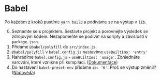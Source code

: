 # Babel
Po každém z kroků pustíme `yarn build` a podíváme se na výstup v `lib`.



0. Seznamte se s projektem. Sestavte projekt a porovnejte výsledek se zdrojovým kódem. Nezapomeňte se podívat na scripty a závislosti v `package.json`.
1. Přidáme `@babel/polyfill` do `src/index.js`
2. `@babel/polyfill` v `babel.config.js` nastavíme `useBuiltIns: 'entry'`
3. Nahradíme `babel.config.js` - `useBuiltIns: 'usage'`. Zohledněte varování, které vznikne při kompilaci. \([Dokumentace](https://babeljs.io/docs/en/babel-preset-env#usebuiltins)\)
4. Do nastavení `babel-preset-env` přidáme `ie: '6'`. Proč se výstup změnil? \([Nápověda](https://developer.mozilla.org/en-US/docs/Web/JavaScript/Reference/Global_Objects/Promise#Browser_compatibility)\)
